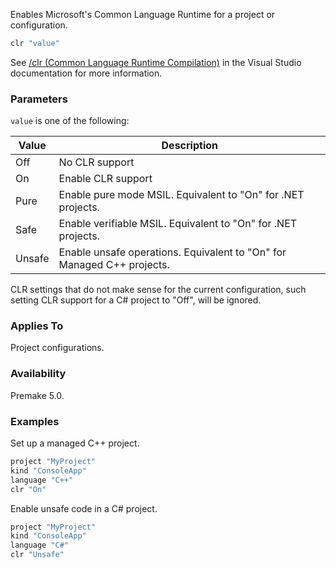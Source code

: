 Enables Microsoft's Common Language Runtime for a project or configuration.

```lua
clr "value"
```

See [/clr (Common Language Runtime Compilation)](http://msdn.microsoft.com/en-us/library/k8d11d4s.aspx) in the Visual Studio documentation for more information.

### Parameters ###

`value` is one of the following:

| Value       | Description                                                            |
|-------------|------------------------------------------------------------------------|
| Off         | No CLR support                                                         |
| On          | Enable CLR support                                                     |
| Pure        | Enable pure mode MSIL. Equivalent to "On" for .NET projects.           |
| Safe        | Enable verifiable MSIL. Equivalent to "On" for .NET projects.          |
| Unsafe      | Enable unsafe operations. Equivalent to "On" for Managed C++ projects. |

CLR settings that do not make sense for the current configuration, such setting CLR support for a C# project to "Off", will be ignored.

### Applies To ###

Project configurations.

### Availability ###

Premake 5.0.

### Examples ###

Set up a managed C++ project.

```lua
project "MyProject"
kind "ConsoleApp"
language "C++"
clr "On"
```

Enable unsafe code in a C# project.

```lua
project "MyProject"
kind "ConsoleApp"
language "C#"
clr "Unsafe"
```
